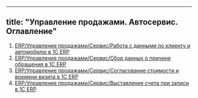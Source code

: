 
---
title: "Управление продажами. Автосервис. Оглавление"
---

1. [ERP/Управление продажами/Сервис/Работа с данными по клиенту и автомобилю в 1С ERP](Работа%20с%20данными%20по%20клиенту%20и%20автомобилю%20в%201С%20ERP.md)
2. [ERP/Управление продажами/Сервис/Сбор данных о причине обращения в 1С ERP](Сбор%20данных%20о%20причине%20обращения%20в%201С%20ERP.md)
3. [ERP/Управление продажами/Сервис/Согласование стоимости и времени визита в 1С ERP](Согласование%20стоимости%20и%20времени%20визита%20в%201С%20ERP.md)
4. [ERP/Управление продажами/Сервис/Выставление счета при записи в 1С ERP](Выставление%20счета%20при%20записи%20в%201С%20ERP.md)